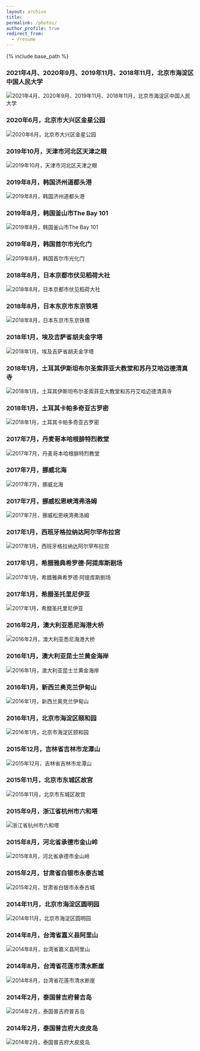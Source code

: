 ```yaml
---
layout: archive
title: 
permalink: /photos/
author_profile: true
redirect_from:
  - /resume
---
```


{% include base_path %}


### 2021年4月、2020年9月、2019年11月、2018年11月，北京市海淀区中国人民大学
<img class="fit-picture"
     src="/images/31.JPG"
     alt="2021年4月、2020年9月、2019年11月、2018年11月，北京市海淀区中国人民大学">
<br> 
### 2020年6月，北京市大兴区金星公园
<img class="fit-picture"
     src="/images/30.JPG"
     alt="2020年6月，北京市大兴区金星公园">
<br> 
### 2019年10月，天津市河北区天津之眼
<img class="fit-picture"
     src="/images/29.JPG"
     alt="2019年10月，天津市河北区天津之眼">
<br> 
### 2019年8月，韩国济州道都头港
<img class="fit-picture"
     src="/images/28.JPG"
     alt="2019年8月，韩国济州道都头港">
<br> 
### 2019年8月，韩国釜山市The Bay 101
<img class="fit-picture"
     src="/images/27.jpg"
     alt="2019年8月，韩国釜山市The Bay 101">
<br> 
### 2019年8月，韩国首尔市光化门
<img class="fit-picture"
     src="/images/26.JPG"
     alt="2019年8月，韩国首尔市光化门">
<br> 
### 2018年8月，日本京都市伏见稻荷大社
<img class="fit-picture"
     src="/images/25.JPG"
     alt="2018年8月，日本京都市伏见稻荷大社">
<br> 
### 2018年8月，日本东京市东京铁塔
<img class="fit-picture"
     src="/images/24.jpg"
     alt="2018年8月，日本东京市东京铁塔">
<br> 
### 2018年1月，埃及吉萨省胡夫金字塔
<img class="fit-picture"
     src="/images/23.jpg"
     alt="2018年1月，埃及吉萨省胡夫金字塔">
<br> 
### 2018年1月，土耳其伊斯坦布尔圣索菲亚大教堂和苏丹艾哈迈德清真寺
<img class="fit-picture"
     src="/images/22.JPG"
     alt="2018年1月，土耳其伊斯坦布尔圣索菲亚大教堂和苏丹艾哈迈德清真寺">
<br> 
### 2018年1月，土耳其卡帕多奇亚古罗密
<img class="fit-picture"
     src="/images/21.JPG"
     alt="2018年1月，土耳其卡帕多奇亚古罗密">
<br> 
### 2017年7月，丹麦哥本哈根腓特烈教堂
<img class="fit-picture"
     src="/images/20.JPG"
     alt="2017年7月，丹麦哥本哈根腓特烈教堂">
<br> 
### 2017年7月，挪威北海
<img class="fit-picture"
     src="/images/19.JPG"
     alt="2017年7月，挪威北海">
<br> 
### 2017年7月，挪威松恩峡湾弗洛姆
<img class="fit-picture"
     src="/images/18.JPG"
     alt="2017年7月，挪威松恩峡湾弗洛姆">
<br> 
### 2017年1月，西班牙格拉纳达阿尔罕布拉宫
<img class="fit-picture"
     src="/images/17.jpg"
     alt="2017年1月，西班牙格拉纳达阿尔罕布拉宫">
<br> 
### 2017年1月，希腊雅典希罗德·阿提库斯剧场
<img class="fit-picture"
     src="/images/16.jpg"
     alt="2017年1月，希腊雅典希罗德·阿提库斯剧场">
<br> 
### 2017年1月，希腊圣托里尼伊亚
<img class="fit-picture"
     src="/images/15.jpg"
     alt="2017年1月，希腊圣托里尼伊亚">
<br> 
### 2016年2月，澳大利亚悉尼海港大桥
<img class="fit-picture"
     src="/images/14.jpg"
     alt="2016年2月，澳大利亚悉尼海港大桥">
<br> 
### 2016年1月，澳大利亚昆士兰黄金海岸
<img class="fit-picture"
     src="/images/13.jpg"
     alt="2016年1月，澳大利亚昆士兰黄金海岸">
<br> 
### 2016年1月，新西兰奥克兰伊甸山
<img class="fit-picture"
     src="/images/12.jpg"
     alt="2016年1月，新西兰奥克兰伊甸山">
<br> 
### 2016年1月，北京市海淀区颐和园
<img class="fit-picture"
     src="/images/11.jpg"
     alt="2016年1月，北京市海淀区颐和园">
<br> 
### 2015年12月，吉林省吉林市龙潭山
<img class="fit-picture"
     src="/images/10.jpg"
     alt="2015年12月，吉林省吉林市龙潭山">
<br> 
### 2015年11月，北京市东城区故宫
<img class="fit-picture"
     src="/images/9.JPG"
     alt="2015年11月，北京市东城区故宫">
<br> 
### 2015年9月，浙江省杭州市六和塔
<img class="fit-picture"
     src="/images/8.JPG"
     alt="浙江省杭州市六和塔">
<br> 
### 2015年8月，河北省承德市金山岭
<img class="fit-picture"
     src="/images/7.JPG"
     alt="2015年8月，河北省承德市金山岭">
<br> 
### 2015年2月，甘肃省白银市永泰古城
<img class="fit-picture"
     src="/images/6.JPG"
     alt="2015年2月，甘肃省白银市永泰古城">
<br> 
### 2014年11月，北京市海淀区圆明园
<img class="fit-picture"
     src="/images/5.JPG"
     alt="2014年11月，北京市海淀区圆明园">
<br>  
### 2014年8月，台湾省嘉义县阿里山
<img class="fit-picture"
     src="/images/4.JPG"
     alt="2014年8月，台湾省嘉义县阿里山">
<br>  
### 2014年8月，台湾省花莲市清水断崖
<img class="fit-picture"
     src="/images/3.jpg"
     alt="2014年8月，台湾省花莲市清水断崖">
<br> 
### 2014年2月，泰国普吉府普吉岛
<img class="fit-picture"
     src="/images/2.JPG"
     alt="2014年2月，泰国普吉府普吉岛">
<br>
### 2014年2月，泰国普吉府大皮皮岛
<img class="fit-picture"
     src="/images/1.JPG"
     alt="2014年2月，泰国普吉府大皮皮岛">
<br>

